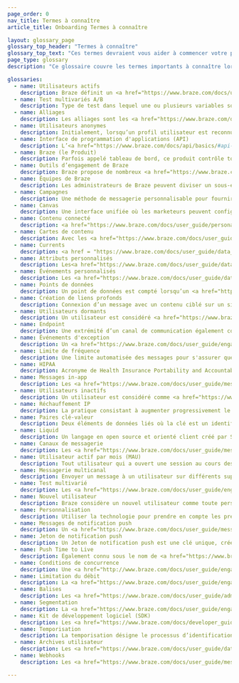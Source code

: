 ```yaml
---
page_order: 0
nav_title: Termes à connaître
article_title: Onboarding Termes à connaître

layout: glossary_page
glossary_top_header: "Termes à connaître"
glossary_top_text: "Ces termes devraient vous aider à commencer votre parcours d’obtention de meilleurs clients et de renforcement des liens d’utilisateurs avec Braze ! Veuillez lire ce document avant de commencer votre onboarding."
page_type: glossary
description: "Ce glossaire couvre les termes importants à connaître lorsque vous suivez le processus d’onboarding de Braze."

glossaries:
  - name: Utilisateurs actifs
    description: Braze définit un <a href="https://www.braze.com/docs/user_guide/engagement_tools/campaigns/ideas_and_strategies/active_user_campaigns/"> utilisateur actif </a> pendant une période donnée comme tout utilisateur qui a une session au cours de cette période.
  - name: Test multivariés A/B
    description: Type de test dans lequel une ou plusieurs variables sont modifiées et testées pour voir quels changements fonctionnent le mieux. <a href="https://www.braze.com/docs/user_guide/engagement_tools/campaigns/testing_and_more/multivariate_testing/#multivariate--ab-testing">Tests A/B</a> peuvent être effectués dans les campagnes de tableau de bord.
  - name: Alliages
    description: Les alliages sont les <a href="https://www.braze.com/docs/partners/home/">Partenaires technologiques</a> de Braze.
  - name: Utilisateurs anonymes
    description: Initialement, lorsqu’un profil utilisateur est reconnu via le SDK, un profil utilisateur anonyme est créé avec <a href="https://www.braze.com/docs/api/basics/#braze-user-id-explanation"> ID Braze associé.</a> 
  - name: Interface de programmation d'applications (API)
    description: L’<a href="https://www.braze.com/docs/api/basics/#api-overview">API de Braze</a> fournit un service Web qui vous permet d’enregistrer des actions prises par vos utilisateurs directement via HTTP, plutôt que par le biais des SDK mobiles. Cela vous permet, par exemple, de transmettre les données utilisateur à Braze qui ne sont pas suivies dans votre application ou site Internet.
  - name: Braze (le Produit)
    description: Parfois appelé tableau de bord, ce produit contrôle toutes les données et interactions au cœur de la plateforme Braze. Les clients de Braze l’utilisent pour gérer les notifications, configurer des campagnes de messagerie ciblées et afficher des analyses. Les développeurs l’utilisent pour gérer les paramètres d’intégration des applications, telles que les clés API et les informations d’identification de notifications push.
  - name: Outils d’engagement de Braze
    description: Braze propose de nombreux <a href="https://www.braze.com/docs/user_guide/engagement_tools/">outils d’engagement</a> pour joindre vos clients et utilisateurs à nos campagnes, outils Canvas et vous pouvez optimiser la cohérence (et télécharger des images et autres contenus) à l’aide de nos outils Templates & Media. À partir de là, vous pouvez créer des segments et des géofences pour cibler votre public par site ou autres attributs.
  - name: Équipes de Braze
    description: Les administrateurs de Braze peuvent diviser un sous-ensemble d’utilisateurs de tableau de bord <a href="https://www.braze.com/docs/user_guide/administrative/manage_your_braze_users/teams/">Équipes</a> avec des rôles et autorisations d’utilisateur variables. Cela permet aux administrateurs de Braze de limiter l’accès à certaines fonctionnalités en utilisant l’adhésion au groupe.
  - name: Campagnes
    description: Une méthode de messagerie personnalisable pour fournir une réponse personnalisée à vos clients. Vous pouvez <a href="https://www.braze.com/docs/user_guide/engagement_tools/campaigns/">créer des campagnes</a> utiliser différents canaux de messagerie pour envoyer vos messages uniques. 
  - name: Canvas
    description: Une interface unifiée où les marketeurs peuvent configurer des campagnes comportant plusieurs messages et des étapes pour former un parcours cohésif. <a href="https://www.braze.com/docs/user_guide/engagement_tools/canvas/">Canvas</a> vous permet également de comparer et d’optimiser ces expériences en utilisant des analyses complètes pour l’expérience utilisateur complète.
  - name: Contenu connecté
    description: <a href="https://www.braze.com/docs/user_guide/personalization_and_dynamic_content/connected_content/">Contenu connecté</a> de Braze s’étend à la personnalisation marketing pour stimuler l’engagement et les conversions des clients. Cette fonctionnalité vous permet d’insérer toute information accessible via API directement dans les messages que vous envoyez aux utilisateurs. Le contenu connecté permet de tirer du contenu directement à partir de votre serveur Web ou des API accessibles au public.
  - name: Cartes de contenu
    description: Avec les <a href="https://www.braze.com/docs/user_guide/message_building_by_channel/content_cards/about/">Cartes de contenu</a>, vous pouvez envoyer un flux dynamique et hautement ciblé de contenus riches à vos clients, dans les applications qu’ils aiment, sans interrompre leur expérience. Les cartes de contenu peuvent être envoyées à iOS, Android et aux utilisateurs Web.
  - name: Currents
    description: <a href = "https://www.braze.com/docs/user_guide/data_and_analytics/braze_currents/">Currents</a>, notre exportation de flux de données, est incluse dans certains forfaits Braze. Braze Currents vous permet d’intégrer par Data Storage à l’aide de fichiers plats, ou avec nos partenaires Behavioral Analytics et Customer Data, en utilisant des charges utiles JSON en batch pour un endpoint désigné.
  - name: Attributs personnalisés
    description: Les<a href="https://www.braze.com/docs/user_guide/data_and_analytics/custom_data/custom_attributes/"> attributs personnalisés</a> sont une collection de caractéristiques uniques de vos utilisateurs. Ils sont les plus appropriés pour stocker des attributs sur vos utilisateurs ou des informations sur les actions à faible valeur dans votre application. Vous pouvez attribuer des attributs personnalisés aux utilisateurs dans le tableau de bord. Vous pouvez filtrer et segmenter vos utilisateurs selon ces attributs pour les deux <a href="https://www.braze.com/docs/developer_guide/platform_integration_guides/ios/analytics/setting_custom_attributes/">Ios</a> et <a href="https://www.braze.com/docs/developer_guide/platform_integration_guides/android/analytics/setting_custom_attributes/">Android</a> campagnes.
  - name: Événements personnalisés
    description: Les <a href="https://www.braze.com/docs/user_guide/data_and_analytics/custom_data/custom_events/#custom-events">événements personnalisés</a> de Braze sont des actions effectuées par vos utilisateurs ; ils conviennent mieux pour le suivi des interactions utilisateur à forte valeur avec votre application.
  - name: Points de données
    description: Un point de données est compté lorsqu’un <a href="https://www.braze.com/docs/user_guide/data_and_analytics/custom_data/custom_attributes/#custom-attributes/">attribut personnalisé</a> est défini ou mis à jour (même si vous la mettez à jour avec la même valeur), <a href="https://www.braze.com/docs/user_guide/data_and_analytics/custom_data/custom_events/">événement personnalisé</a> ou l’événement d’achat est enregistré, toutes les données standard (par ex., e-mail, prénom_, de_nom, pays,_ville, etc.) est enregistrée, lorsqu’une session démarre et quand une session se termine.
  - name: Création de liens profonds
    description: Connexion d’un message avec un contenu ciblé sur un site Internet ou une application mobile. Les <a href="https://www.braze.com/docs/user_guide/personalization_and_dynamic_content/deep_linking_to_in-app_content/">Liens profonds</a> sont utilisés pour orienter les clients vers leur prochaine action ou implication.
  - name: Utilisateurs dormants
    description: Un utilisateur est considéré <a href="https://www.braze.com/docs/user_guide/data_and_analytics/user_data_collection/user_archival/#dormant-users">dormant</a> lorsqu’il n’y a pas eu d’activité au cours des douze derniers mois.
  - name: Endpoint
    description: Une extrémité d’un canal de communication également connu sous le nom d’ <a href="https://www.braze.com/docs/api/endpoints/">endpoint</a> API est utilisé dans l’API de messagerie Braze pour l’envoi et la programmation des messages.
  - name: Événements d'exception
    description: Un <a href="https://www.braze.com/docs/user_guide/engagement_tools/canvas/create_a_canvas/exception_events/#canvas-exception-events/">Événement d’exception</a> se produit lorsqu’un utilisateur a atteint l’objectif souhaité et ne reçoit pas de message déclenché. Cela garantit que le message déclenché est toujours pertinent pour l’utilisateur.
  - name: Limite de fréquence
    description: Une limite automatisée des messages pour s'assurer que les utilisateurs ne reçoivent pas trop de communications en peu de temps. <a href="https://www.braze.com/docs/user_guide/engagement_tools/campaigns/building_campaigns/rate-limiting/#frequency-capping">Limite de fréquence</a> vous permet de gérer la communication sans surcharger votre public. 
  - name: HIPAA
    description: Acronyme de Health Insurance Portability and Accountability Act. Braze respecte <a href="https://www.braze.com/docs/developer_guide/disclosures/security_qualifications/#hipaa">la loi HIPAA</a>. Les exigences HIPAA impliquent la sécurité administrative, physique et technique.
  - name: Messages in-app
    description: Les <a href="https://www.braze.com/docs/user_guide/message_building_by_channel/in-app_messages/">Messages in-App</a> sont des messages mobiles qui apparaissent dans votre application. Ils vous aident à fournir du contenu à votre utilisateur sans interrompre sa journée avec une notification push. Des messages in-app personnalisés et adaptés améliorent l’expérience utilisateur et aident votre public à tirer le meilleur parti de votre application.
  - name: Utilisateurs inactifs
    description: Un utilisateur est considéré comme <a href="https://www.braze.com/docs/user_guide/data_and_analytics/user_data_collection/user_archival/#inactive-users">inactif</a> lorsqu’il atteint certains critères, par exemple, il ne reçoit plus de courriels ou de messages de notification push et n’a pas été actifs depuis plus de 6 mois.
  - name: Réchauffement IP
    description: La pratique consistant à augmenter progressivement le volume de courrier envoyé par un IP dédié. <a href="https://www.braze.com/docs/user_guide/onboarding_with_braze/email_setup/ip_warming/#ip-warming">Réchauffement IP</a> aide à établir une réputation chez les fournisseurs de services Internet, minimisant ainsi la probabilité que vos messages soient signalés.
  - name: Paires clé-valeur
    description: Deux éléments de données liés où la clé est un identifiant unique et la valeur est le contenu. Les <a href="http://www.braze.com/docs/user_guide/personalization_and_dynamic_content/key_value_pairs/">Paires clé-valeur</a> peuvent servir à envoyer des charges utiles de données supplémentaires aux périphériques des utilisateurs.
  - name: Liquid
    description: Un langage en open source et orienté client créé par Shopify et écrit dans Ruby, <a href="https://www.braze.com/docs/user_guide/personalization_and_dynamic_content/liquid/">Liquid</a> est utilisé pour charger et tirer du contenu dynamique. Liquid vous permet d’utiliser des objets, des balises et des filtres pour <a href="http://www.braze.com/docs/user_guide/personalization_and_dynamic_content/liquid/supported_personalization_tags/">ajouter une personnalisation </a>.
  - name: Canaux de messagerie
    description: Les <a href="https://www.braze.com/docs/user_guide/message_building_by_channel/">canaux de messagerie</a> vous permettent de communiquer virtuellement avec vos clients via des notifications push sur leur téléphone ou navigateur Web, e-mail, messages In-App et bien plus !
  - name: Utilisateur actif par mois (MAU)
    description: Tout utilisateur qui a ouvert une session au cours des 30 derniers jours.
  - name: Messagerie multicanal
    description: Envoyer un message à un utilisateur sur différents supports, comme une combinaison de notifications par e-mail, notification push Web et mobile. Il est préférable d'utiliser les <a href="https://www.braze.com/docs/developer_guide/platform_wide/platform_features/#multi-channel-messaging">canaux de messagerie</a> de manière conjointe et régulière afin de réengager les utilisateurs perdus, fidéliser les utilisateurs actifs et dynamiser les ambassadeurs de votre marque.
  - name: Test multivarié
    description: Les <a href="https://www.braze.com/docs/user_guide/engagement_tools/testing/multivariant_testing/#multivariate-and-ab-testing/">tests multivariés</a> permettent aux marketeurs de comparer simultanément deux ou plusieurs versions d'un message pour voir quelle version obtient les meilleurs résultats.
  - name: Nouvel utilisateur
    description: Braze considère un nouvel utilisateur comme toute personne qui a récemment installé votre application. Sinon, un nouvel utilisateur peut également être défini comme un utilisateur avec un ID utilisateur qui n’a pas été identifié auparavant au sein de Braze.
  - name: Personnalisation
    description: Utiliser la technologie pour prendre en compte les préférences et les tendances individuelles de chaque utilisateur en communiquant avec eux. La <a href="https://www.braze.com/docs/user_guide/personalization_and_dynamic_content/">Messagerie personnalisée</a> aide à créer des expériences client précieuses en adaptant leurs préférences. 
  - name: Messages de notification push
    description: Un <a href="https://www.braze.com/docs/user_guide/message_building_by_channel/push/">message de notification push</a>, ou notification push, est une notification qui s’affiche depuis une application mobile. Les notifications push s’affichent souvent sous forme de boîtes de dialogue contextuelles et de bannières pour iOS et Android.
  - name: Jeton de notification push
    description: Un Jeton de notification push est une clé unique, créée et attribuée par Apple ou Google pour créer une connexion entre une application et un un appareil iSO, Android ou un périphérique Web. <a href="https://www.braze.com/docs/help/help_articles/push/push_token_migration/#push-token-migration">Migration de jetons de notification push</a> est l’importation de ces clés déjà générées dans la plateforme de Braze.
  - name: Push Time to Live
    description: Également connu sous le nom de <a href="https://www.braze.com/docs/user_guide/administrative/app_settings/manage_app_group/push_ttl_settings/">TTL (Durée de vie) de notification push</a>, signifie le temps de mise en service cours de laquelle les campagnes continueront à être livrées à un utilisateur hors ligne.
  - name: Conditions de concurrence
    description: Une <a href="http://www.braze.com/docs/user_guide/engagement_tools/testing/race_conditions/">condition de concurrence</a> est un concept d’ingénierie logicielle qui décrit une situation indésirable qui survient lorsqu’un système essaie d’effectuer plusieurs opérations simultanément, mais en raison de la nature du système, les opérations doivent être effectuées dans la séquence correcte à réaliser correctement. <br><br>Dans la plateforme Braze, segmenter une campagne déclenchée sur la base des données utilisateur enregistrées au moment de l’événement peut entraîner une condition de concurrence. Cela se produit lorsqu’un changement dans l’attribut d’utilisateur sur lequel la campagne est segmentée n’a pas encore été traité pour l’utilisateur au moment où l’adhésion au segment temporel est déterminée et que la campagne est envoyée et peut conduire à la non réception de la campagne par l’utilisateur.
  - name: Limitation du débit
    description: La <a href="https://www.braze.com/docs/user_guide/engagement_tools/campaigns/building_campaigns/rate-limiting/">limitation du débit</a> limite le nombre de messages envoyés pendant une période de temps donnée pour éviter de surcharger les serveurs.  
  - name: Balises
    description: Les <a href="https://www.braze.com/docs/user_guide/administrative/app_settings/manage_app_group/tags/">Balises</a> sont un outil qui vous aide à catégoriser, à organiser et à trier votre engagement dans une ou plusieurs campagnes.
  - name: Segmentation
    description: La <a href="https://www.braze.com/docs/user_guide/engagement_tools/segments/">segmentation</a> du tableau de bord vous permet de créer des groupes ou des extensions d’utilisateurs reposant sur des filtres précis de comportement dans l’application, des données démographiques, etc.
  - name: Kit de développement logiciel (SDK)
    description: Les <a href="https://www.braze.com/docs/developer_guide/platform_integration_guides/sdk_primer/">SDK</a> sont intégrés à vos applications mobiles et Web pour offrir des outils de marketing, de support client et d'analyse performants. Braze propose une intégration SDK pour <a href="https://www.braze.com/docs/developer_guide/platform_integration_guides/ios/initial_sdk_setup/overview/">iOS</a> et <a href="https://www.braze.com/docs/developer_guide/platform_integration_guides/android/initial_sdk_setup/android_sdk_integration/#initial-sdk-setup">Android</a>.
  - name: Temporisation
    description: La temporisation désigne le processus d’identification des utilisateurs désengagés et de suppression de messages actifs à ces utilisateurs sans les contraindre à prendre des mesures. Créer des politiques de temporisation pour votre <a href="https://www.braze.com/docs/user_guide/message_building_by_channel/email/best_practices/sunset_policies/">e-mail</a> et les messages <a href="https://www.braze.com/docs/user_guide/message_building_by_channel/push/best_practices/sunset_policies/#sunset-policies-for-push/">de notification push</a> peut aider à réduire les impacts de courbe sur vos tarifs ouverts. 
  - name: Archives utilisateur
    description: Les <a href="https://www.braze.com/docs/user_guide/data_and_analytics/user_data_collection/user_archival/">Archives utilisateurs</a> désigne les utilisateurs archivés. Chez Braze, cela inclut les utilisateurs inactifs et dormants.
  - name: Webhooks
    description: Les <a href="https://www.braze.com/docs/user_guide/message_building_by_channel/webhooks/">Webhooks</a> vous permettent de déclencher des actions hors application telles que la livraison de SMS. Vous pouvez utiliser des webhooks pour fournir d’autres systèmes et applications avec des informations en temps réel. La flexibilité de cette fonction vous permet d’envoyer des informations à n’importe quel endpoint.

---
```



